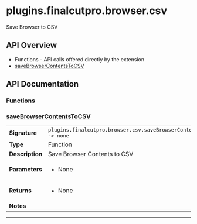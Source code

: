 # plugins.finalcutpro.browser.csv

Save Browser to CSV

## API Overview
* Functions - API calls offered directly by the extension
 * [saveBrowserContentsToCSV](#savebrowsercontentstocsv)

## API Documentation

### Functions


### [saveBrowserContentsToCSV](#savebrowsercontentstocsv)

|                                             |                                                                                     |
| --------------------------------------------|-------------------------------------------------------------------------------------|
| **Signature**                               | `plugins.finalcutpro.browser.csv.saveBrowserContentsToCSV() -> none`                                                                    |
| **Type**                                    | Function                                                                     |
| **Description**                             | Save Browser Contents to CSV                                                                     |
| **Parameters**                              | <ul><li>None</li></ul> |
| **Returns**                                 | <ul><li>None</li></ul>          |
| **Notes**                                   | <ul></ul>                |

---

